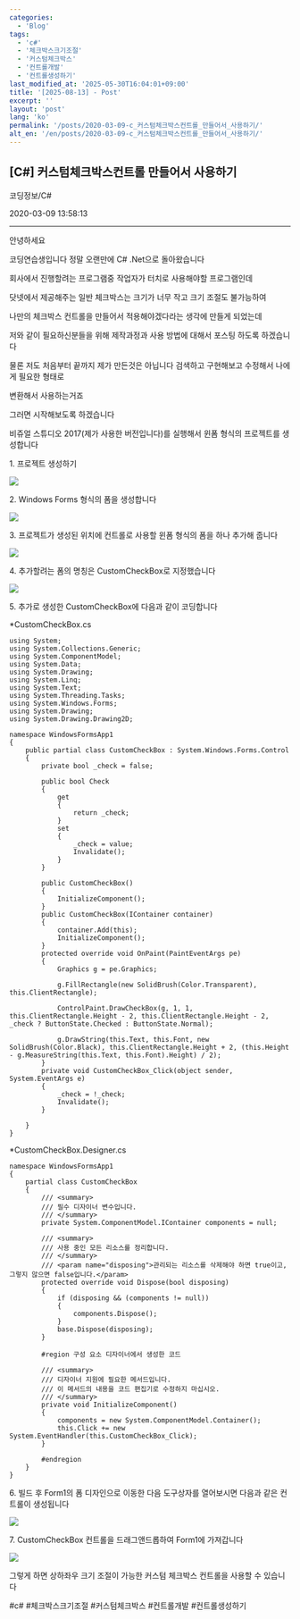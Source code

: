 ```yaml
---
categories:
  - 'Blog'
tags:
  - 'c#'
  - '체크박스크기조절'
  - '커스텀체크박스'
  - '컨트롤개발'
  - '컨트롤생성하기'
last_modified_at: '2025-05-30T16:04:01+09:00'
title: '[2025-08-13] - Post'
excerpt: ''
layout: 'post'
lang: 'ko'
permalink: '/posts/2020-03-09-c_커스텀체크박스컨트롤_만들어서_사용하기/'
alt_en: '/en/posts/2020-03-09-c_커스텀체크박스컨트롤_만들어서_사용하기/'
---
```


## [C#] 커스텀체크박스컨트롤 만들어서 사용하기

코딩정보/C#

2020-03-09 13:58:13

* * *

안녕하세요

코딩연습생입니다 정말 오랜만에 C# .Net으로 돌아왔습니다

회사에서 진행할려는 프로그램중 작업자가 터치로 사용해야할 프로그램인데

닷넷에서 제공해주는 일반 체크박스는 크기가 너무 작고 크기 조절도 불가능하여

나만의 체크박스 컨트롤을 만들어서 적용해야겠다라는 생각에 만들게 되었는데

저와 같이 필요하신분들을 위해 제작과정과 사용 방법에 대해서 포스팅 하도록 하겠습니다

물론 저도 처음부터 끝까지 제가 만든것은 아닙니다 검색하고 구현해보고 수정해서 나에게 필요한 형태로

변환해서 사용하는거죠

그러면 시작해보도록 하겠습니다

비쥬얼 스튜디오 2017(제가 사용한 버전입니다)를 실행해서 윈폼 형식의 프로젝트를 생성합니다

1\. 프로젝트 생성하기

![](/assets/images/c_커스텀체크박스컨트롤_만들어서_사용하기/img.jpg)

2\. Windows Forms 형식의 폼을 생성합니다

![](/assets/images/c_커스텀체크박스컨트롤_만들어서_사용하기/img_1.jpg)

3\. 프로젝트가 생성된 위치에 컨트롤로 사용할 윈폼 형식의 폼을 하나 추가해 줍니다

![](/assets/images/c_커스텀체크박스컨트롤_만들어서_사용하기/img_2.jpg)

4\. 추가할려는 폼의 명칭은 CustomCheckBox로 지정했습니다

![](/assets/images/c_커스텀체크박스컨트롤_만들어서_사용하기/img_3.jpg)

5\. 추가로 생성한 CustomCheckBox에 다음과 같이 코딩합니다

*CustomCheckBox.cs
    
    
    using System;
    using System.Collections.Generic;
    using System.ComponentModel;
    using System.Data;
    using System.Drawing;
    using System.Linq;
    using System.Text;
    using System.Threading.Tasks;
    using System.Windows.Forms;
    using System.Drawing;
    using System.Drawing.Drawing2D;
    
    namespace WindowsFormsApp1
    {
        public partial class CustomCheckBox : System.Windows.Forms.Control
        {
            private bool _check = false;
    
            public bool Check
            {
                get
                {
                    return _check;
                }
                set
                {
                    _check = value;
                    Invalidate();
                }
            }
    
            public CustomCheckBox()
            {
                InitializeComponent();
            }
            public CustomCheckBox(IContainer container)
            {
                container.Add(this);
                InitializeComponent();
            }
            protected override void OnPaint(PaintEventArgs pe)
            {
                Graphics g = pe.Graphics;
    
                g.FillRectangle(new SolidBrush(Color.Transparent), this.ClientRectangle);
    
                ControlPaint.DrawCheckBox(g, 1, 1, this.ClientRectangle.Height - 2, this.ClientRectangle.Height - 2, _check ? ButtonState.Checked : ButtonState.Normal);
    
                g.DrawString(this.Text, this.Font, new SolidBrush(Color.Black), this.ClientRectangle.Height + 2, (this.Height - g.MeasureString(this.Text, this.Font).Height) / 2);
            }
            private void CustomCheckBox_Click(object sender, System.EventArgs e)
            {
                _check = !_check;
                Invalidate();
            }
    
        }
    }
    

*CustomCheckBox.Designer.cs
    
    
    namespace WindowsFormsApp1
    {
        partial class CustomCheckBox
        {
            /// <summary>
            /// 필수 디자이너 변수입니다.
            /// </summary>
            private System.ComponentModel.IContainer components = null;
    
            /// <summary> 
            /// 사용 중인 모든 리소스를 정리합니다.
            /// </summary>
            /// <param name="disposing">관리되는 리소스를 삭제해야 하면 true이고, 그렇지 않으면 false입니다.</param>
            protected override void Dispose(bool disposing)
            {
                if (disposing && (components != null))
                {
                    components.Dispose();
                }
                base.Dispose(disposing);
            }
    
            #region 구성 요소 디자이너에서 생성한 코드
    
            /// <summary>
            /// 디자이너 지원에 필요한 메서드입니다.
            /// 이 메서드의 내용을 코드 편집기로 수정하지 마십시오.
            /// </summary>
            private void InitializeComponent()
            {
                components = new System.ComponentModel.Container();
                this.Click += new System.EventHandler(this.CustomCheckBox_Click);
            }
    
            #endregion
        }
    }

6\. 빌드 후 Form1의 폼 디자인으로 이동한 다음 도구상자를 열어보시면 다음과 같은 컨트롤이 생성됩니다

![](/assets/images/c_커스텀체크박스컨트롤_만들어서_사용하기/img_4.jpg)

7\. CustomCheckBox 컨트롤을 드래그앤드롭하여 Form1에 가져갑니다

![](/assets/images/c_커스텀체크박스컨트롤_만들어서_사용하기/img_5.jpg)

그렇게 하면 상하좌우 크기 조절이 가능한 커스텀 체크박스 컨트롤을 사용할 수 있습니다

  

#c# #체크박스크기조절 #커스텀체크박스 #컨트롤개발 #컨트롤생성하기


